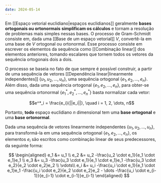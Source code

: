 ```yaml
---
date: 2024-05-14
---
```


Em [[Espaço vetorial euclidiano|espaços euclidianos]] geralmente **bases ortogonais ou ortonormais** **simplificam os cálculos** e tornam a resolução de problemas mais simples nessas bases. O processo de Gram-Schmidt consiste em, dada uma [[Base de um espaço vetorial]] $V$, convertê-la em uma base de $V$ ortogonal ou ortonormal. Esse processo consiste em escrever os elementos da sequência como [[Combinação linear]] dos elementos anteriores, tomando escalares que tornem todos os vetores da sequência ortogonais dois a dois.

O processo se baseia no fato de que sempre é possível construir, a partir de uma sequência de vetores [[Dependência linear|linearmente independentes]] $\{u_1, u_2, \dots, u_n\}$, uma sequência ortogonal $\{e_1, e_2, \dots, e_n\}$. Além disso, dada uma sequência ortogonal $\{e_1, e_2, \dots, e_n\}$, para obter-se uma sequência ortonormal $\{e^*_1, e^*_2, \dots, e^*_n\}$ basta normalizar cada vetor:

$$e^*_i = \frac{e_i}{||e_i||}, \quad i = 1, 2, \dots, n$$

Portanto, **todo** espaço euclidiano $n$ dimensional tem uma **base ortogonal** e uma **base ortonormal**.

Dada uma sequência de vetores linearmente independentes $\{u_1, u_2, \dots, u_n\}$, para transformá-la em uma sequência ortogonal $\{e_1, e_2, \dots, e_n\}$, os elementos $e_i$ são escritos como combinação linear de seus predecessores, da seguinte forma:

$$
\begin{aligned}
  e_1 &= u_1 \\
  e_2 &= u_2 -\frac{u_2 \cdot e_1}{e_1 \cdot e_1}e_1 \\
  e_3 &= u_3 -\frac{u_3 \cdot e_1}{e_1 \cdot e_1}e_1 -\frac{u_3 \cdot e_2}{e_2 \cdot e_2}e_2 \\
  \vdots\\
  e_i &= u_i -\frac{u_i \cdot e_1}{e_1 \cdot e_1}e_1 -\frac{u_i \cdot e_2}{e_2 \cdot e_2}e_2 - \dots -\frac{u_i \cdot e_{i-1}}{e_{i-1} \cdot e_{i-1}}e_{i-1}
\end{aligned}
$$